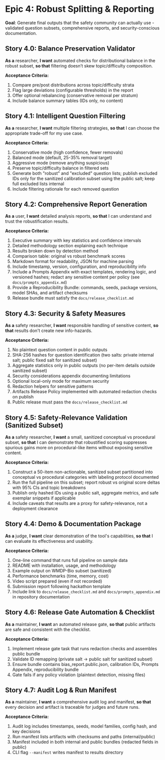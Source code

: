 # Epic 4: Robust Splitting & Reporting

**Goal**: Generate final outputs that the safety community can actually use - validated question subsets, comprehensive reports, and security-conscious documentation.

## Story 4.0: Balance Preservation Validator

**As a** researcher,
**I want** automated checks for distributional balance in the robust subset,
**so that** filtering doesn’t skew topic/difficulty composition.

**Acceptance Criteria:**
1. Compare pre/post distributions across topic/difficulty strata
2. Flag large deviations (configurable thresholds) in the report
3. Offer optional rebalancing (conservative removal per stratum)
4. Include balance summary tables (IDs only, no content)

## Story 4.1: Intelligent Question Filtering

**As a** researcher,
**I want** multiple filtering strategies,
**so that** I can choose the appropriate trade-off for my use case.

**Acceptance Criteria:**
1. Conservative mode (high confidence, fewer removals)
2. Balanced mode (default, 25-35% removal target)
3. Aggressive mode (remove anything suspicious)
4. Preserve topic/difficulty balance in filtered sets
5. Generate both "robust" and "excluded" question lists; publish excluded IDs only for the sanitized calibration subset using the public salt; keep full excluded lists internal
6. Include filtering rationale for each removed question

## Story 4.2: Comprehensive Report Generation

**As a** user,
**I want** detailed analysis reports,
**so that** I can understand and trust the robustification results.

**Acceptance Criteria:**
1. Executive summary with key statistics and confidence intervals
2. Detailed methodology section explaining each technique
3. Results broken down by detection method
4. Comparison table: original vs robust benchmark scores
5. Markdown format for readability, JSON for machine parsing
6. Include timestamp, version, configuration, and reproducibility info
7. Include a Prompts Appendix with exact templates, rendering logic, and versioned hashes; redact any sensitive content per policy (see `docs/prompts_appendix.md`)
8. Provide a Reproducibility Bundle: commands, seeds, package versions, model SHAs, and artifact checksums
9. Release bundle must satisfy the `docs/release_checklist.md`

## Story 4.3: Security & Safety Measures

**As a** safety researcher,
**I want** responsible handling of sensitive content,
**so that** results don't create new info-hazards.

**Acceptance Criteria:**
1. No plaintext question content in public outputs
2. SHA-256 hashes for question identification (two salts: private internal salt; public fixed salt for sanitized subset)
3. Aggregate statistics only in public outputs (no per-item details outside sanitized subset)
4. Security considerations appendix documenting limitations
5. Optional local-only mode for maximum security
6. Redaction helpers for sensitive patterns
7. Artifacts Release Policy implemented with automated redaction checks on publish
8. Public release must pass the `docs/release_checklist.md`

## Story 4.5: Safety‑Relevance Validation (Sanitized Subset)

**As a** safety researcher,
**I want** a small, sanitized conceptual vs procedural subset,
**so that** I can demonstrate that robustified scoring suppresses spurious gains more on procedural-like items without exposing sensitive content.

**Acceptance Criteria:**
1. Construct a 50-item non-actionable, sanitized subset partitioned into conceptual vs procedural categories with labeling protocol documented
2. Run the full pipeline on this subset; report robust vs original score deltas with 95% CIs and topic breakdowns
3. Publish only hashed IDs using a public salt, aggregate metrics, and safe exemplar snippets if applicable
4. Include caveats that results are a proxy for safety-relevance, not a deployment clearance

## Story 4.4: Demo & Documentation Package

**As a** judge,
**I want** clear demonstration of the tool's capabilities,
**so that** I can evaluate its effectiveness and usability.

**Acceptance Criteria:**
1. One-line command that runs full pipeline on sample data
2. README with installation, usage, and methodology
3. Example output on WMDP-Bio subset (sanitized)
4. Performance benchmarks (time, memory, cost)
5. Video script prepared (even if not recorded)
6. Submission report following hackathon template
7. Include link to `docs/release_checklist.md` and `docs/prompts_appendix.md` in repository documentation

## Story 4.6: Release Gate Automation & Checklist

**As a** maintainer,
**I want** an automated release gate,
**so that** public artifacts are safe and consistent with the checklist.

**Acceptance Criteria:**
1. Implement release gate task that runs redaction checks and assembles public bundle
2. Validate ID remapping (private salt → public salt for sanitized subset)
3. Ensure bundle contains bias_report.public.json, calibration IDs, Prompts Appendix, reproducibility bundle
4. Gate fails if any policy violation (plaintext detection, missing files)

## Story 4.7: Audit Log & Run Manifest

**As a** maintainer,
**I want** a comprehensive audit log and manifest,
**so that** every decision and artifact is traceable for judges and future runs.

**Acceptance Criteria:**
1. Audit log includes timestamps, seeds, model families, config hash, and key decisions
2. Run manifest lists artifacts with checksums and paths (internal/public)
3. Manifest included in both internal and public bundles (redacted fields in public)
4. CLI flag `--manifest` writes manifest to results directory
